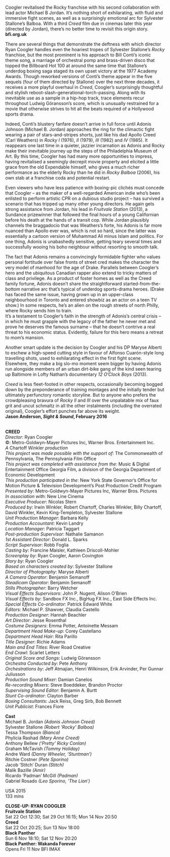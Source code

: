 

Coogler revitalised the Rocky franchise with his second collaboration with lead actor Michael B Jordan. It’s nothing short of exhilarating, with fluid and immersive fight scenes, as well as a surprisingly emotional arc for Sylvester Stallone’s Balboa. With a third _Creed_ film due in cinemas later this year (directed by Jordan), there’s no better time to revisit this origin story.  
**bfi.org.uk**

There are several things that demonstrate the deftness with which director Ryan Coogler handles even the hoariest tropes of Sylvester Stallone’s _Rocky_ franchise, but the most prominent is his approach to Bill Conti’s iconic theme song, a marriage of orchestral pomp and brass-driven disco that topped the Billboard Hot 100 at around the same time that Stallone’s underdog boxing saga staged its own upset victory at the 1977 Academy Awards. Though reworked versions of Conti’s theme appear in the five sequels (four of them directed by Stallone) over the next three decades, it receives a more playful overhaul in _Creed_, Coogler’s surprisingly thoughtful and stylish reboot-slash-generational-torch-passing. Along with its inevitable use as a sample in a hip-hop track, trace elements recur throughout Ludwig Göransson’s score, which is unusually restrained for a movie that otherwise strives to hit all the beats required of a Hollywood sports drama.

Indeed, Conti’s blustery fanfare doesn’t arrive in full force until Adonis Johnson (Michael B. Jordan) approaches the ring for the climactic fight wearing a pair of stars-and-stripes shorts, just like his dad Apollo Creed (Carl Weathers) in _Rocky I_ (1976), _II_ (1979), _III_ (1982) and _IV_ (1985). It reappears one last time in a quieter, jazzier incarnation as Adonis and Rocky make their inevitable journey up the steps of the Philadelphia Museum of Art. By this time, Coogler has had many more opportunities to impress, having revitalised a seemingly decrepit movie property and elicited a little grace from the old Expendable himself, who gives a much richer performance as the elderly Rocky than he did in _Rocky Balboa_ (2006), his own stab at a franchise coda and potential restart.

Even viewers who have less patience with boxing-pic clichés must concede that Coogler – as the maker of a well-regarded American indie who’s been enlisted to perform artistic CPR on a dubious studio project – has survived a scenario that has tripped up many other young directors. He again gets strong assistance from Jordan, his lead in _Fruitvale Station_ (2013), a Sundance prizewinner that followed the final hours of a young Californian before his death at the hands of a transit cop. While Jordan plausibly channels the braggadocio that was Weathers’s forte, his Adonis is far more nuanced than Apollo ever was, which is not so hard, since the latter was essentially a cartoon version of Muhammad Ali minus Islam and politics. For one thing, Adonis is unabashedly sensitive, getting teary several times and successfully wooing his boho neighbour without resorting to smooth talk.

The fact that Adonis remains a convincingly formidable fighter who values personal fortitude over false fronts of street cred makes the character the very model of manhood for the age of Drake. Parallels between Coogler’s hero and the ubiquitous Canadian rapper also extend to tricky matters of class and privilege. As a product of foster homes as well as the Creed family fortune, Adonis doesn’t share the straightforward started-from-the-bottom narrative arc that’s typical of underdog sports-drama heroes. (Drake has faced the same issue, having grown up in an upper-class neighbourhood in Toronto and entered showbiz as an actor on a teen TV show.) In some respects, he’s an alien on the rough streets of north Philly, where Rocky sends him to train.  
It’s a testament to Coogler’s faith in the strength of Adonis’s central crisis – in which he must grapple with the legacy of the father he never met and prove he deserves the famous surname – that he doesn’t contrive a real threat to his economic status. Evidently, failure for this hero means a retreat to mom’s mansion.

Another smart update is the decision by Coogler and his DP Maryse Alberti to eschew a high-speed cutting style in favour of Alfonso Cuarón-style long travelling shots, used to exhilarating effect in the first fight scene. Elsewhere, they make a big slo-mo moment seem bigger by having Adonis run alongside members of an urban dirt-bike gang of the kind seen tearing up Baltimore in Lofty Nathan’s documentary _12 O’Clock Boys_ (2013).

_Creed_ is less fleet-footed in other respects, occasionally becoming bogged down by the preponderance of training montages and the initially tender but ultimately perfunctory romantic storyline. But to anyone who prefers the crowdpleasing bravura of _Rocky II_ and _III_ over the unpalatable mix of faux grit and uncut schmaltz in all the other instalments (including the overrated original), Coogler’s effort punches far above its weight.  
**Jason Anderson, _Sight & Sound_, February 2016**
<br><br>

**CREED**  
_Director_: Ryan Coogler  
©: Metro-Goldwyn-Mayer Pictures Inc,  Warner Bros. Entertainment Inc.  
_A_ Chartoff Winkler _production_  
_This project was made possible with the support of_: The Commonwealth of Pennsylvania,  The Pennsylvania Film Office  
_This project was completed with assistance from the_: Music & Digital Entertainment Office Georgia Film, a division of the Georgia Department of Economic Development  
_This production participated in the_: New York State Governor’s Office for Motion Picture & Television Development’s Post Production Credit Program  
_Presented by_: Metro-Goldwyn-Mayer Pictures Inc, Warner Bros. Pictures  
_In association with_: New Line Cinema  
_Executive Producer_: Nicolas Stern  
_Produced by_: Irwin Winkler, Robert Chartoff, Charles Winkler, Billy Chartoff, David Winkler,  Kevin King-Templeton, Sylvester Stallone  
_Unit Production Manager_: Barbara Kelly  
_Production Accountant_: Kevin Landry  
_Location Manager_: Patricia Taggart  
_Post-production Supervisor_: Nathalie Samanon  
_1st Assistant Director_: Donald L. Sparks  
_Script Supervisor_: Robb Foglia  
_Casting by_: Francine Maisler,  Kathleen Driscoll-Mohler  
_Screenplay by_: Ryan Coogler, Aaron Covington  
_Story by_: Ryan Coogler  
_Based on characters created by_: Sylvester Stallone  
_Director of Photography_: Maryse Alberti  
_A Camera Operator_: Benjamin Semanoff  
_Steadicam Operator_: Benjamin Semanoff  
_Stills Photographer_: Barry Wetcher  
_Visual Effects Supervisors_: John P. Nugent,  Alison O’Brien  
_Visual Effects by_: Sandbox FX Inc., BigHug FX Inc., East Side Effects Inc.  
_Special Effects Co-ordinator_: Patrick Edward White  
_Editors_: Michael P. Shawver, Claudia Castello  
_Production Designer_: Hannah Beachler  
_Art Director_: Jesse Rosenthal  
_Costume Designers_: Emma Potter,  Antoinette Messam  
_Department Head Make-up_: Corey Castellano  
_Department Head Hair_: Rita Parillo  
_Title Designer_: Richie Adams  
_Main and End Titles_: River Road Creative  
_End Crawl_: Scarlet Letters  
_Original Score and Songs_: Ludwig Göransson  
_Orchestra Conducted by_: Pete Anthony  
_Orchestrations by_: Jeff Atmajian, Henri Wilkinson, Erik Arvinder, Per Gunnar Juliusson  
_Production Sound Mixer_: Damian Canelos  
_Re-recording Mixers_: Steve Boeddeker,  Brandon Proctor  
_Supervising Sound Editor_: Benjamin A. Burtt  
_Stunt Co-ordinator_: Clayton Barber  
_Boxing Consultants_: Jack Reiss, Greg Sirb,  Bob Bennett  
_Unit Publicist_: Frances Fiore

**Cast**  
Michael B. Jordan _(Adonis Johnson Creed)_  
Sylvester Stallone _(Robert ‘Rocky’ Balboa)_  
Tessa Thompson _(Bianca)_  
Phylicia Rashad _(Mary Anne Creed)_  
Anthony Bellew _(‘Pretty’ Ricky Conlan)_  
Graham McTavish _(Tommy Holiday)_  
Andre Ward _(Danny Wheeler, ‘Stuntman’)_  
Ritchie Costner _(Pete Sporino)_  
Jacob ‘Stitch’ Duran _(Stitch)_  
Malik Bazille _(Amir)_  
Ricardo ‘Padman’ McGill _(Padman)_  
Gabriel Rosado _(Leo Sporino, ‘The Lion’)_

USA 2015  
133 mins

**CLOSE-UP: RYAN COOGLER**<br>
**Fruitvale Station**<br>
Sat 22 Oct 12:30; Sat 29 Oct 16:15;  Mon 14 Nov 20:50<br>
**Creed**<br>
Sat 22 Oct 20:25; Sun 13 Nov 18:00<br>
**Black Panther**<br>
Sun 6 Nov 18:10; Sat 12 Nov 20:20<br>
**Black Panther: Wakanda Forever**<br>
Opens Fri 11 Nov BFI IMAX<br>
<br>
<!--stackedit_data:
eyJoaXN0b3J5IjpbMTU5NTUxNzk5Ml19
-->
